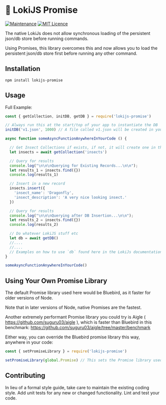 #  🔨 LokiJS Promise

[![Maintenance](https://img.shields.io/badge/Maintained%3F-yes-green.svg)](https://github.com/joshuaquek/lokijs-promise/graphs/commit-activity)
[![MIT Licence](https://badges.frapsoft.com/os/mit/mit.svg?v=103)](https://opensource.org/licenses/mit-license.php)

The native LokiJs does not allow synchronous loading of the persistent json/db store before running commands. 

Using Promises, this library overcomes this and now allows you to load the persistent json/db store first before running any other command.

## Installation

  `npm install lokijs-promise`

## Usage

Full Example:

```javascript
const { getCollection, initDB, getDB } = require('lokijs-promise')

// Always run this at the start/top of your app to instantiate the DB
initDB('v1.json', 1000) // A file called v1.json will be created in your project repo and will be used as the DB, and it will have an autosave interval of 1000ms (1 second, essentially)

async function someAsyncFunctionAnywhereInYourCode () {

  // Get Insect Collections if exists, if not, it will create one in the DB
  let insects = await getCollection('insects')

  // Query for results
  console.log("\n\n\nQuerying for Existing Records...\n\n");
  let results_1 = insects.find({})
  console.log(results_1)

  // Insert in a new record
  insects.insert({
    'insect_name': 'Dragonfly',
    'insect_description': 'A very nice looking insect.'
  })

  // Query for results
  console.log("\n\n\nQuerying after DB Insertion...\n\n");
  let results_2 = insects.find({})
  console.log(results_2)

  // Do whatever LokiJS stuff etc
  let db = await getDB()
  //....
  //....
  // Examples on how to use `db` found here in the LokiJs documentation: https://rawgit.com/techfort/LokiJS/master/jsdoc/index.html
}

someAsyncFunctionAnywhereInYourCode()
```

## Using Your Own Promise Library

The default Promise library used here would be Bluebird, as it faster for older versions of Node. 

Note that in later versions of Node, native Promises are the fastest. 

Another extremely performant Promise library you could try is Aigle ( https://github.com/suguru03/aigle ), which is faster than Bluebird in this benchmark: https://github.com/suguru03/aigle/tree/master/benchmark

Either way, you can override the Bluebird promise library this way, anywhere in your code:

```javascript
const { setPromiseLibrary } = require('lokijs-promise')

setPromiseLibrary(global.Promise) // This sets the Promise library used in lokijs-promise to the native NodeJs Promise library

```


## Contributing

In lieu of a formal style guide, take care to maintain the existing coding style. Add unit tests for any new or changed functionality. Lint and test your code.
